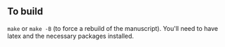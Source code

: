 ## To build

`make` or `make -B` (to force a rebuild of the manuscript). You'll need to have
latex and the necessary packages installed.
